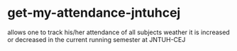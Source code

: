 # get-my-attendance-jntuhcej
allows one to track his/her attendance of all subjects weather it is increased or decreased in the current running semester at JNTUH-CEJ
